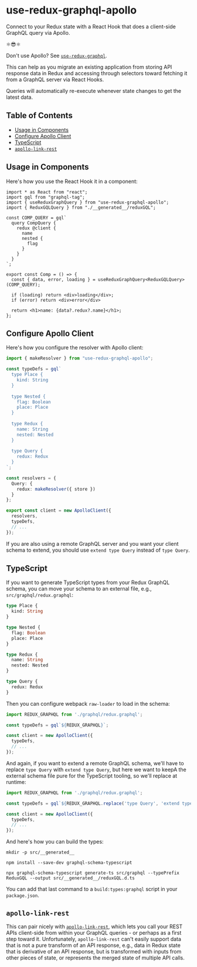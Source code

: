 # use-redux-graphql-apollo

Connect to your Redux state with a React Hook that does a client-side GraphQL query via Apollo.

⚛️:sunglasses:⚛️

Don't use Apollo? See [`use-redux-graphql`](https://github.com/AndersDJohnson/use-redux-graphql/tree/master/packages/use-redux-graphql#readme).

This can help as you migrate an existing application from storing API response data in Redux
and accessing through selectors toward fetching it from a GraphQL server via React Hooks.

Queries will automatically re-execute whenever state changes to get the latest data.

## Table of Contents
* [Usage in Components](#UsageinComponents)
* [Configure Apollo Client](#ConfigureApolloClient)
* [TypeScript](#TypeScript)
* [`apollo-link-rest`](#apollo-link-rest)

## Usage in Components

Here's how you use the React Hook it in a component:

```tsx
import * as React from "react";
import gql from "graphql-tag";
import { useReduxGraphQuery } from "use-redux-graphql-apollo";
import { ReduxGQLQuery } from "./__generated__/reduxGQL";

const COMP_QUERY = gql`
  query CompQuery {
    redux @client {
      name
      nested {
        flag
      }
    }
  }
`;

export const Comp = () => {
  const { data, error, loading } = useReduxGraphQuery<ReduxGQLQuery>(COMP_QUERY);

  if (loading) return <div>loading</div>;
  if (error) return <div>error</div>

  return <h1>name: {data?.redux?.name}</h1>;
};
```

## Configure Apollo Client

Here's how you configure the resolver with Apollo client:

```ts
import { makeResolver } from "use-redux-graphql-apollo";

const typeDefs = gql`
  type Place {
    kind: String
  }
  
  type Nested {
    flag: Boolean
    place: Place
  }
  
  type Redux {
    name: String
    nested: Nested
  }
  
  type Query {
    redux: Redux
  }
`;

const resolvers = {
  Query: {
    redux: makeResolver({ store })
  }
};

export const client = new ApolloClient({
  resolvers,
  typeDefs,
  // ...
});
```

If you are also using a remote GraphQL server and you want your client schema to extend,
you should use `extend type Query` instead of `type Query`.

## TypeScript

If you want to generate TypeScript types from your Redux GraphQL schema,
you can move your schema to an external file, e.g., `src/graphql/redux.graphql`:

```graphql
type Place {
  kind: String
}

type Nested {
  flag: Boolean
  place: Place
}

type Redux {
  name: String
  nested: Nested
}

type Query {
  redux: Redux
}
```

Then you can configure webpack `raw-loader` to load in the schema:

```ts
import REDUX_GRAPHQL from './graphql/redux.graphql';

const typeDefs = gql`${REDUX_GRAPHQL}`;

const client = new ApolloClient({
  typeDefs,
  // ...
});
```

And again, if you want to extend a remote GraphQL schema, we'll have to
replace `type Query` with `extend type Query`, but here we want to keepA
the external schema file pure for the TypeScript tooling, so we'll replace at runtime:

```ts
import REDUX_GRAPHQL from './graphql/redux.graphql';

const typeDefs = gql`${REDUX_GRAPHQL.replace('type Query', 'extend type Query')}`;

const client = new ApolloClient({
  typeDefs,
  // ...
});
```

And here's how you can build the types:

```shell
mkdir -p src/__generated__
```
```shell
npm install --save-dev graphql-schema-typescript
```
```shell
npx graphql-schema-typescript generate-ts src/graphql --typePrefix ReduxGQL --output src/__generated__/reduxGQL.d.ts
```

You can add that last command to a `build:types:graphql` script in your `package.json`.

## `apollo-link-rest`

This can pair nicely with [`apollo-link-rest`](https://www.apollographql.com/docs/link/links/rest/),
which lets you call your REST APIs client-side from within your GraphQL queries - or perhaps as a first step
toward it. Unfortunately, `apollo-link-rest` can't easily support data that is not a pure transform of an API response,
e.g., data in Redux state that is derivative of an API response, but is transformed with inputs
from other pieces of state, or represents the merged state of multiple API calls.
